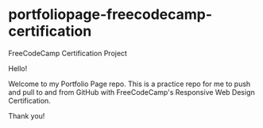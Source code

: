 # portfoliopage-freecodecamp-certification
FreeCodeCamp Certification Project

Hello!

Welcome to my Portfolio Page repo.
This is a practice repo for me to push and pull to and from GitHub with FreeCodeCamp's Responsive Web Design Certification.

Thank you!


